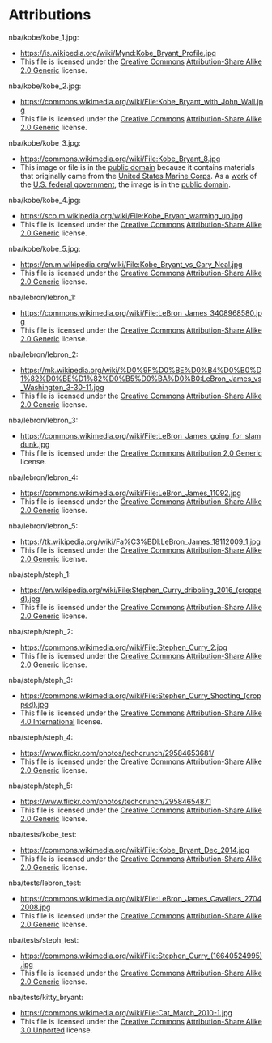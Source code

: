 # Attributions
nba/kobe/kobe_1.jpg: 
* https://is.wikipedia.org/wiki/Mynd:Kobe_Bryant_Profile.jpg
* This file is licensed under the [Creative Commons](https://en.wikipedia.org/wiki/Creative_Commons) [Attribution-Share Alike 2.0 Generic](https://creativecommons.org/licenses/by-sa/2.0/deed.en) license.

nba/kobe/kobe_2.jpg: 
* https://commons.wikimedia.org/wiki/File:Kobe_Bryant_with_John_Wall.jpg
* This file is licensed under the [Creative Commons](https://en.wikipedia.org/wiki/Creative_Commons) [Attribution-Share Alike 2.0 Generic](https://creativecommons.org/licenses/by-sa/2.0/deed.en) license.

nba/kobe/kobe_3.jpg: 
* https://commons.wikimedia.org/wiki/File:Kobe_Bryant_8.jpg
* This image or file is in the [public domain](https://en.wikipedia.org/wiki/Public_domain) because it contains materials that originally came from the [United States Marine Corps](https://en.wikipedia.org/wiki/United_States_Marine_Corps). As a [work](https://en.wikipedia.org/wiki/Copyright_status_of_works_by_the_federal_government_of_the_United_States) of the [U.S. federal government](https://en.wikipedia.org/wiki/Federal_government_of_the_United_States), the image is in the [public domain](https://en.wikipedia.org/wiki/Public_domain).

nba/kobe/kobe_4.jpg: 
* https://sco.m.wikipedia.org/wiki/File:Kobe_Bryant_warming_up.jpg
* This file is licensed under the [Creative Commons](https://en.wikipedia.org/wiki/Creative_Commons) [Attribution-Share Alike 2.0 Generic](https://creativecommons.org/licenses/by-sa/2.0/deed.en) license.

nba/kobe/kobe_5.jpg: 
* https://en.m.wikipedia.org/wiki/File:Kobe_Bryant_vs_Gary_Neal.jpg
* This file is licensed under the [Creative Commons](https://en.wikipedia.org/wiki/Creative_Commons) [Attribution-Share Alike 2.0 Generic](https://creativecommons.org/licenses/by-sa/2.0/deed.en) license.

nba/lebron/lebron_1:
* https://commons.wikimedia.org/wiki/File:LeBron_James_3408968580.jpg
* This file is licensed under the [Creative Commons](https://en.wikipedia.org/wiki/Creative_Commons) [Attribution-Share Alike 2.0 Generic](https://creativecommons.org/licenses/by-sa/2.0/deed.en) license.

nba/lebron/lebron_2:
* https://mk.wikipedia.org/wiki/%D0%9F%D0%BE%D0%B4%D0%B0%D1%82%D0%BE%D1%82%D0%B5%D0%BA%D0%B0:LeBron_James_vs_Washington_3-30-11.jpg
* This file is licensed under the [Creative Commons](https://en.wikipedia.org/wiki/Creative_Commons) [Attribution-Share Alike 2.0 Generic](https://creativecommons.org/licenses/by-sa/2.0/deed.en) license.

nba/lebron/lebron_3:
* https://commons.wikimedia.org/wiki/File:LeBron_James_going_for_slamdunk.jpg
* This file is licensed under the [Creative Commons](https://en.wikipedia.org/wiki/Creative_Commons) [Attribution 2.0 Generic](https://creativecommons.org/licenses/by/2.0/deed.en) license.

nba/lebron/lebron_4:
* https://commons.wikimedia.org/wiki/File:LeBron_James_11092.jpg
* This file is licensed under the [Creative Commons](https://en.wikipedia.org/wiki/Creative_Commons) [Attribution-Share Alike 2.0 Generic](https://creativecommons.org/licenses/by-sa/2.0/deed.en) license.

nba/lebron/lebron_5:
* https://tk.wikipedia.org/wiki/Fa%C3%BDl:LeBron_James_18112009_1.jpg
* This file is licensed under the [Creative Commons](https://en.wikipedia.org/wiki/Creative_Commons) [Attribution-Share Alike 2.0 Generic](https://creativecommons.org/licenses/by-sa/2.0/deed.en) license.

nba/steph/steph_1:
* https://en.wikipedia.org/wiki/File:Stephen_Curry_dribbling_2016_(cropped).jpg
* This file is licensed under the [Creative Commons](https://en.wikipedia.org/wiki/Creative_Commons) [Attribution-Share Alike 2.0 Generic](https://creativecommons.org/licenses/by-sa/2.0/deed.en) license.

nba/steph/steph_2:
* https://commons.wikimedia.org/wiki/File:Stephen_Curry_2.jpg
* This file is licensed under the [Creative Commons](https://en.wikipedia.org/wiki/Creative_Commons) [Attribution-Share Alike 2.0 Generic](https://creativecommons.org/licenses/by-sa/2.0/deed.en) license.

nba/steph/steph_3:
* https://commons.wikimedia.org/wiki/File:Stephen_Curry_Shooting_(cropped).jpg
* This file is licensed under the [Creative Commons](https://en.wikipedia.org/wiki/Creative_Commons) [Attribution-Share Alike 4.0 International](https://creativecommons.org/licenses/by-sa/4.0/deed.en) license.

nba/steph/steph_4:
* https://www.flickr.com/photos/techcrunch/29584653681/
* This file is licensed under the [Creative Commons](https://en.wikipedia.org/wiki/Creative_Commons) [Attribution-Share Alike 2.0 Generic](https://creativecommons.org/licenses/by-sa/2.0/deed.en) license.

nba/steph/steph_5:
* https://www.flickr.com/photos/techcrunch/29584654871
* This file is licensed under the [Creative Commons](https://en.wikipedia.org/wiki/Creative_Commons) [Attribution-Share Alike 2.0 Generic](https://creativecommons.org/licenses/by-sa/2.0/deed.en) license.

nba/tests/kobe_test: 
* https://commons.wikimedia.org/wiki/File:Kobe_Bryant_Dec_2014.jpg
* This file is licensed under the [Creative Commons](https://en.wikipedia.org/wiki/Creative_Commons) [Attribution-Share Alike 2.0 Generic](https://creativecommons.org/licenses/by-sa/2.0/deed.en) license.

nba/tests/lebron_test:
* https://commons.wikimedia.org/wiki/File:LeBron_James_Cavaliers_27042008.jpg
* This file is licensed under the [Creative Commons](https://en.wikipedia.org/wiki/Creative_Commons) [Attribution-Share Alike 2.0 Generic](https://creativecommons.org/licenses/by-sa/2.0/deed.en) license.

nba/tests/steph_test:
* https://commons.wikimedia.org/wiki/File:Stephen_Curry_(16640524995).jpg
* This file is licensed under the [Creative Commons](https://en.wikipedia.org/wiki/Creative_Commons) [Attribution-Share Alike 2.0 Generic](https://creativecommons.org/licenses/by-sa/2.0/deed.en) license.

nba/tests/kitty_bryant:
* https://commons.wikimedia.org/wiki/File:Cat_March_2010-1.jpg
* This file is licensed under the [Creative Commons](https://en.wikipedia.org/wiki/Creative_Commons) [Attribution-Share Alike 3.0 Unported](https://creativecommons.org/licenses/by-sa/3.0/deed.en) license.
